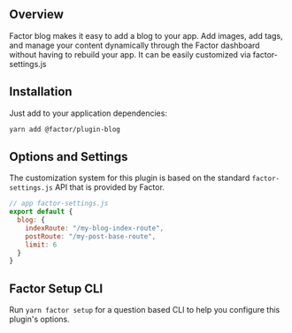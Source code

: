 ## Overview

Factor blog makes it easy to add a blog to your app. Add images, add tags, and manage your content dynamically through the Factor dashboard without having to rebuild your app. It can be easily customized via factor-settings.js

## Installation

Just add to your application dependencies:

```bash
yarn add @factor/plugin-blog
```

## Options and Settings

The customization system for this plugin is based on the standard `factor-settings.js` API that is provided by Factor.

```js
// app factor-settings.js
export default {
  blog: {
    indexRoute: "/my-blog-index-route",
    postRoute: "/my-post-base-route",
    limit: 6
  }
}
```

## Factor Setup CLI

Run `yarn factor setup` for a question based CLI to help you configure this plugin's options.
